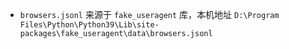 - `browsers.jsonl` 来源于 `fake_useragent` 库，本机地址 `D:\Program Files\Python\Python39\Lib\site-packages\fake_useragent\data\browsers.jsonl`